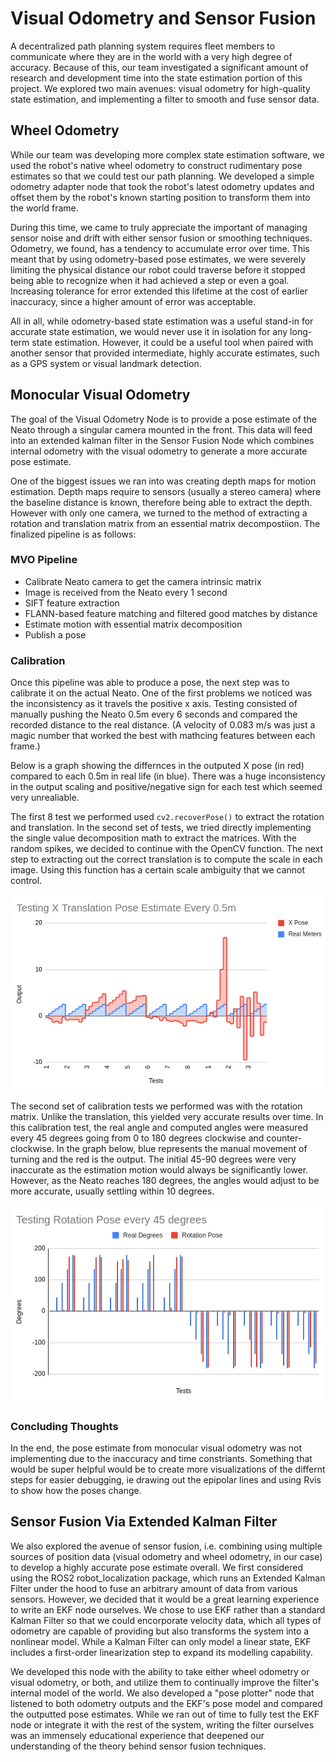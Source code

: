 # Visual Odometry and Sensor Fusion

A decentralized path planning system requires fleet members to communicate where they are in the world with a very high degree of accuracy.
Because of this, our team investigated a significant amount of research and development time into the state estimation portion of this project.
We explored two main avenues: visual odometry for high-quality state estimation, and implementing a filter to smooth and fuse sensor data.

## Wheel Odometry

While our team was developing more complex state estimation software, we used the robot's native wheel odometry to construct rudimentary pose
estimates so that we could test our path planning. We developed a simple odometry adapter node that took the robot's latest odometry updates and
offset them by the robot's known starting position to transform them into the world frame.

During this time, we came to truly appreciate the important of managing sensor noise and drift with either sensor fusion or smoothing techniques.
Odometry, we found, has a tendency to accumulate error over time. This meant that by using odometry-based pose estimates, we were severely limiting
the physical distance our robot could traverse before it stopped being able to recognize when it had achieved a step or even a goal. Increasing
tolerance for error extended this lifetime at the cost of earlier inaccuracy, since a higher amount of error was acceptable.

All in all, while odometry-based state estimation was a useful stand-in for accurate state estimation, we would never use it in isolation for
any long-term state estimation. However, it could be a useful tool when paired with another sensor that provided intermediate, highly accurate
estimates, such as a GPS system or visual landmark detection.

## Monocular Visual Odometry

The goal of the Visual Odometry Node is to provide a pose estimate of the Neato through a singular camera mounted in the front. This data will feed into an extended kalman filter in the Sensor Fusion Node which combines internal odometry with the visual odometry to generate a more accurate pose estimate.

One of the biggest issues we ran into was creating depth maps for motion estimation. Depth maps require to sensors (usually a stereo camera) where the baseline distance is known, therefore being able to extract the depth. However with only one camera, we turned to the method of extracting a rotation and translation matrix from an essential matrix decompostiion. The finalized pipeline is as follows:

### MVO Pipeline
- Calibrate Neato camera to get the camera intrinsic matrix
- Image is received from the Neato every 1 second
- SIFT feature extraction
- FLANN-based feature matching and filtered good matches by distance
- Estimate motion with essential matrix decomposition
- Publish a pose 

### Calibration
Once this pipeline was able to produce a pose, the next step was to calibrate it on the actual Neato. One of the first problems we noticed was the inconsistency as it travels the positive x axis. Testing consisted of manually pushing the Neato 0.5m every 6 seconds and compared the recorded distance to the real distance. (A velocity of 0.083 m/s was just a magic number that worked the best with mathcing features between each frame.) 

Below is a graph showing the differnces in the outputed X pose (in red) compared to each 0.5m in real life (in blue). There was a huge inconsistency in the output scaling and positive/negative sign for each test which seemed very unrealiable.

The first 8 test we performed used `cv2.recoverPose()` to extract the rotation and translation. In the second set of tests, we tried directly implementing the single value decomposition math to extract the matrices. With the random spikes, we decided to continue with the OpenCV function. The next step to extracting out the correct translation is to compute the scale in each image. Using this function has a certain scale ambiguity that we cannot control.

![Calibration for X](assets/calibration_x.png)

The second set of calibration tests we performed was with the rotation matrix. Unlike the translation, this yielded very accurate results over time. In this calibration test, the real angle and computed angles were measured every 45 degrees going from 0 to 180 degrees clockwise and counter-clockwise. In the graph below, blue represents the manual movement of turning and the red is the output. The initial 45-90 degrees were very inaccurate as the estimation motion would always be significantly lower. However, as the Neato reaches 180 degrees, the angles would adjust to be more accurate, usually settling within 10 degrees.

![Calibration for Rotation](assets/calibration_rotation.png)

### Concluding Thoughts

In the end, the pose estimate from monocular visual odometry was not implementing due to the inaccuracy and time constriants. Something that would be super helpful would be to create more visualizations of the differnt steps for easier debugging, ie drawing out the epipolar lines and using Rvis to show how the poses change.

## Sensor Fusion Via Extended Kalman Filter

We also explored the avenue of sensor fusion, i.e. combining using multiple sources of position data (visual odometry and wheel odometry, in our case)
to develop a highly accurate pose estimate overall. We first considered using the ROS2 robot_localization package, which runs an Extended Kalman Filter
under the hood to fuse an arbitrary amount of data from various sensors. However, we decided that it would be a great learning experience to write an
EKF node ourselves. We chose to use EKF rather than a standard Kalman Filter so that we could encorporate velocity data, which all types of odometry
are capable of providing but also transforms the system into a nonlinear model. While a Kalman Filter can only model a linear state, EKF includes a
first-order linearization step to expand its modelling capability.

We developed this node with the ability to take either wheel odometry or visual odometry, or both, and utilize them to continually improve the filter's
internal model of the world. We also developed a "pose plotter" node that listened to both odometry outputs and the EKF's pose model and compared the
outputted pose estimates. While we ran out of time to fully test the EKF node or integrate it with the rest of the system, writing the filter ourselves
was an immensely educational experience that deepened our understanding of the theory behind sensor fusion techniques.